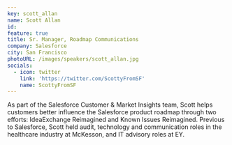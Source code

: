 ```yaml
---
key: scott_allan
name: Scott Allan
id: 
feature: true
title: Sr. Manager, Roadmap Communications
company: Salesforce
city: San Francisco
photoURL: /images/speakers/scott_allan.jpg
socials:
  - icon: twitter
    link: 'https://twitter.com/ScottyFromSF'
    name: ScottyFromSF
---
```

As part of the Salesforce Customer & Market Insights team, Scott helps customers better influence the Salesforce product roadmap through two efforts: IdeaExchange Reimagined and Known Issues Reimagined. Previous to Salesforce, Scott held audit, technology and communication roles in the healthcare industry at McKesson, and IT advisory roles at EY.